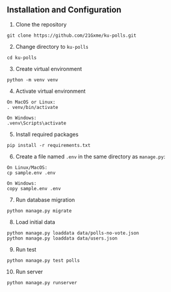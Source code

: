 ## Installation and Configuration
1. Clone the repository
```terminal
git clone https://github.com/21Gxme/ku-polls.git
```
2. Change directory to `ku-polls`
```terminal
cd ku-polls
```

3. Create virtual environment
```terminal
python -m venv venv
```

4. Activate virtual environment

```terminal
On MacOS or Linux:
. venv/bin/activate
```
```terminal
On Windows:
.venv\Scripts\activate
```

5. Install required packages
```terminal
pip install -r requirements.txt
```

6. Create a file named `.env` in the same directory as `manage.py`:
```terminal
On Linux/MacOS:
cp sample.env .env
```
```terminal
On Windows:
copy sample.env .env
```

7. Run database migration
```terminal
python manage.py migrate
```

8. Load initial data
```terminal
python manage.py loaddata data/polls-no-vote.json 
python manage.py loaddata data/users.json
```

9. Run test
```terminal
python manage.py test polls
```

10. Run server
```terminal
python manage.py runserver
```
